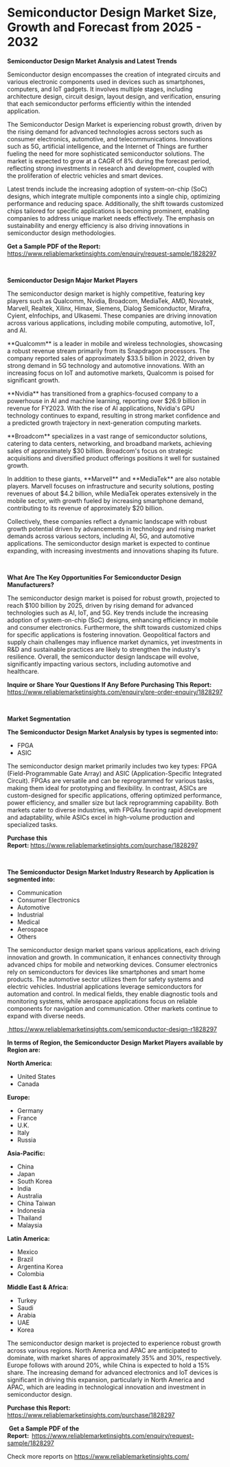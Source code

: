 <p><h1>Semiconductor Design Market Size, Growth and Forecast from 2025 - 2032</h1></p><p><strong>Semiconductor Design Market Analysis and Latest Trends</strong></p>
<p><p>Semiconductor design encompasses the creation of integrated circuits and various electronic components used in devices such as smartphones, computers, and IoT gadgets. It involves multiple stages, including architecture design, circuit design, layout design, and verification, ensuring that each semiconductor performs efficiently within the intended application. </p><p>The Semiconductor Design Market is experiencing robust growth, driven by the rising demand for advanced technologies across sectors such as consumer electronics, automotive, and telecommunications. Innovations such as 5G, artificial intelligence, and the Internet of Things are further fueling the need for more sophisticated semiconductor solutions. The market is expected to grow at a CAGR of 8% during the forecast period, reflecting strong investments in research and development, coupled with the proliferation of electric vehicles and smart devices. </p><p>Latest trends include the increasing adoption of system-on-chip (SoC) designs, which integrate multiple components into a single chip, optimizing performance and reducing space. Additionally, the shift towards customized chips tailored for specific applications is becoming prominent, enabling companies to address unique market needs effectively. The emphasis on sustainability and energy efficiency is also driving innovations in semiconductor design methodologies.</p></p>
<p><strong>Get a Sample PDF of the Report:&nbsp;</strong> <a href="https://www.reliablemarketinsights.com/enquiry/request-sample/1828297?utm_campaign=3196&utm_medium=2&utm_source=Github&utm_content=ia&utm_term=09032025&utm_id=semiconductor-design">https://www.reliablemarketinsights.com/enquiry/request-sample/1828297</a></p>
<p>&nbsp;</p>
<p><strong>Semiconductor Design Major Market Players</strong></p>
<p><p>The semiconductor design market is highly competitive, featuring key players such as Qualcomm, Nvidia, Broadcom, MediaTek, AMD, Novatek, Marvell, Realtek, Xilinx, Himax, Siemens, Dialog Semiconductor, Mirafra, Cyient, eInfochips, and Ulkasemi. These companies are driving innovation across various applications, including mobile computing, automotive, IoT, and AI.</p><p>**Qualcomm** is a leader in mobile and wireless technologies, showcasing a robust revenue stream primarily from its Snapdragon processors. The company reported sales of approximately $33.5 billion in 2022, driven by strong demand in 5G technology and automotive innovations. With an increasing focus on IoT and automotive markets, Qualcomm is poised for significant growth.</p><p>**Nvidia** has transitioned from a graphics-focused company to a powerhouse in AI and machine learning, reporting over $26.9 billion in revenue for FY2023. With the rise of AI applications, Nvidia's GPU technology continues to expand, resulting in strong market confidence and a predicted growth trajectory in next-generation computing markets.</p><p>**Broadcom** specializes in a vast range of semiconductor solutions, catering to data centers, networking, and broadband markets, achieving sales of approximately $30 billion. Broadcom's focus on strategic acquisitions and diversified product offerings positions it well for sustained growth.</p><p>In addition to these giants, **Marvell** and **MediaTek** are also notable players. Marvell focuses on infrastructure and security solutions, posting revenues of about $4.2 billion, while MediaTek operates extensively in the mobile sector, with growth fueled by increasing smartphone demand, contributing to its revenue of approximately $20 billion.</p><p>Collectively, these companies reflect a dynamic landscape with robust growth potential driven by advancements in technology and rising market demands across various sectors, including AI, 5G, and automotive applications. The semiconductor design market is expected to continue expanding, with increasing investments and innovations shaping its future.</p></p>
<p>&nbsp;</p>
<p><strong>What Are The Key Opportunities For Semiconductor Design Manufacturers?</strong></p>
<p><p>The semiconductor design market is poised for robust growth, projected to reach $100 billion by 2025, driven by rising demand for advanced technologies such as AI, IoT, and 5G. Key trends include the increasing adoption of system-on-chip (SoC) designs, enhancing efficiency in mobile and consumer electronics. Furthermore, the shift towards customized chips for specific applications is fostering innovation. Geopolitical factors and supply chain challenges may influence market dynamics, yet investments in R&D and sustainable practices are likely to strengthen the industry's resilience. Overall, the semiconductor design landscape will evolve, significantly impacting various sectors, including automotive and healthcare.</p></p>
<p><strong>Inquire or Share Your Questions If Any Before Purchasing This Report:</strong> <a href="https://www.reliablemarketinsights.com/enquiry/pre-order-enquiry/1828297?utm_campaign=3196&utm_medium=2&utm_source=Github&utm_content=ia&utm_term=09032025&utm_id=semiconductor-design">https://www.reliablemarketinsights.com/enquiry/pre-order-enquiry/1828297</a></p>
<p>&nbsp;</p>
<p><strong>Market Segmentation</strong></p>
<p><strong>The Semiconductor Design Market Analysis by types is segmented into:</strong></p>
<p><ul><li>FPGA</li><li>ASIC</li></ul></p>
<p><p>The semiconductor design market primarily includes two key types: FPGA (Field-Programmable Gate Array) and ASIC (Application-Specific Integrated Circuit). FPGAs are versatile and can be reprogrammed for various tasks, making them ideal for prototyping and flexibility. In contrast, ASICs are custom-designed for specific applications, offering optimized performance, power efficiency, and smaller size but lack reprogramming capability. Both markets cater to diverse industries, with FPGAs favoring rapid development and adaptability, while ASICs excel in high-volume production and specialized tasks.</p></p>
<p><strong>Purchase this Report:&nbsp;</strong><a href="https://www.reliablemarketinsights.com/purchase/1828297?utm_campaign=3196&utm_medium=2&utm_source=Github&utm_content=ia&utm_term=09032025&utm_id=semiconductor-design">https://www.reliablemarketinsights.com/purchase/1828297</a></p>
<p>&nbsp;</p>
<p><strong>The Semiconductor Design Market Industry Research by Application is segmented into:</strong></p>
<p><ul><li>Communication</li><li>Consumer Electronics</li><li>Automotive</li><li>Industrial</li><li>Medical</li><li>Aerospace</li><li>Others</li></ul></p>
<p><p>The semiconductor design market spans various applications, each driving innovation and growth. In communication, it enhances connectivity through advanced chips for mobile and networking devices. Consumer electronics rely on semiconductors for devices like smartphones and smart home products. The automotive sector utilizes them for safety systems and electric vehicles. Industrial applications leverage semiconductors for automation and control. In medical fields, they enable diagnostic tools and monitoring systems, while aerospace applications focus on reliable components for navigation and communication. Other markets continue to expand with diverse needs.</p></p>
<p><a href="https://www.reliablemarketinsights.com/semiconductor-design-r1828297?utm_campaign=3196&utm_medium=2&utm_source=Github&utm_content=ia&utm_term=09032025&utm_id=semiconductor-design">&nbsp;https://www.reliablemarketinsights.com/semiconductor-design-r1828297</a></p>
<p><strong>In terms of Region, the Semiconductor Design Market Players available by Region are:</strong></p>
<p>
    <p> <strong> North America: </strong>
        <ul>
            <li>United States</li>
            <li>Canada</li>
        </ul>
        </p> 
    <p> <strong> Europe: </strong>
        <ul>
            <li>Germany</li>
            <li>France</li>
            <li>U.K.</li>
            <li>Italy</li>
            <li>Russia</li>
        </ul>
        </p> 
    <p> <strong> Asia-Pacific: </strong>
        <ul>
            <li>China</li>
            <li>Japan</li>
            <li>South Korea</li>
            <li>India</li>
            <li>Australia</li>
            <li>China Taiwan</li>
            <li>Indonesia</li>
            <li>Thailand</li>
            <li>Malaysia</li>
        </ul>
        </p> 
    <p> <strong> Latin America: </strong>
        <ul>
            <li>Mexico</li>
            <li>Brazil</li>
            <li>Argentina Korea</li>
            <li>Colombia</li>
        </ul>
        </p> 
    <p> <strong> Middle East & Africa: </strong>
        <ul>
            <li>Turkey</li>
            <li>Saudi</li>
            <li>Arabia</li>
            <li>UAE</li>
            <li>Korea</li>
        </ul>
    </p>
    </p>
<p><p>The semiconductor design market is projected to experience robust growth across various regions. North America and APAC are anticipated to dominate, with market shares of approximately 35% and 30%, respectively. Europe follows with around 20%, while China is expected to hold a 15% share. The increasing demand for advanced electronics and IoT devices is significant in driving this expansion, particularly in North America and APAC, which are leading in technological innovation and investment in semiconductor design.</p></p>
<p><strong>Purchase this Report: </strong><a href="https://www.reliablemarketinsights.com/purchase/1828297?utm_campaign=3196&utm_medium=2&utm_source=Github&utm_content=ia&utm_term=09032025&utm_id=semiconductor-design">https://www.reliablemarketinsights.com/purchase/1828297</a></p>
<p>&nbsp;<strong>Get a Sample PDF of the Report:&nbsp;&nbsp;</strong><a href="https://www.reliablemarketinsights.com/enquiry/request-sample/1828297?utm_campaign=3196&utm_medium=2&utm_source=Github&utm_content=ia&utm_term=09032025&utm_id=semiconductor-design">https://www.reliablemarketinsights.com/enquiry/request-sample/1828297</a></p>
<p><strong></strong></p>
<p>Check more reports on <a href="https://www.reliablemarketinsights.com/?utm_campaign=3196&utm_medium=2&utm_source=Github&utm_content=ia&utm_term=09032025&utm_id=semiconductor-design">https://www.reliablemarketinsights.com/</a></p>
